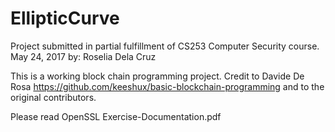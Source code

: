 # EllipticCurve
Project submitted in partial fulfillment of CS253 Computer Security course.
May 24, 2017
by:
Roselia Dela Cruz

This is a working block chain programming project. 
Credit to Davide De Rosa https://github.com/keeshux/basic-blockchain-programming
and to the original contributors.

Please read OpenSSL Exercise-Documentation.pdf 
